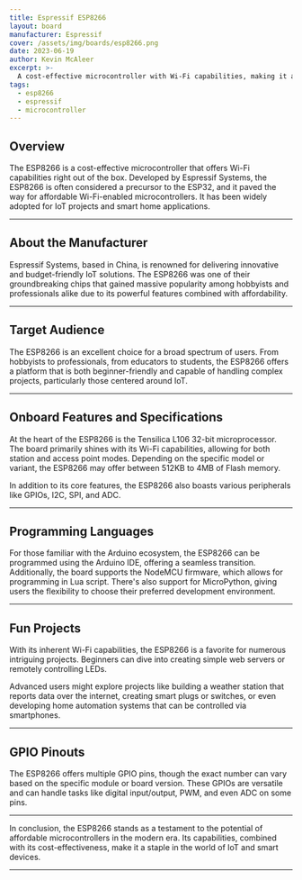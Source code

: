 ```yaml
---
title: Espressif ESP8266
layout: board
manufacturer: Espressif
cover: /assets/img/boards/esp8266.png
date: 2023-06-19
author: Kevin McAleer
excerpt: >-
  A cost-effective microcontroller with Wi-Fi capabilities, making it a popular choice for IoT projects and smart home applications.
tags:
  - esp8266
  - espressif
  - microcontroller
---
```


## Overview

The ESP8266 is a cost-effective microcontroller that offers Wi-Fi capabilities right out of the box. Developed by Espressif Systems, the ESP8266 is often considered a precursor to the ESP32, and it paved the way for affordable Wi-Fi-enabled microcontrollers. It has been widely adopted for IoT projects and smart home applications.

---

## About the Manufacturer

Espressif Systems, based in China, is renowned for delivering innovative and budget-friendly IoT solutions. The ESP8266 was one of their groundbreaking chips that gained massive popularity among hobbyists and professionals alike due to its powerful features combined with affordability.

---

## Target Audience

The ESP8266 is an excellent choice for a broad spectrum of users. From hobbyists to professionals, from educators to students, the ESP8266 offers a platform that is both beginner-friendly and capable of handling complex projects, particularly those centered around IoT.

---

## Onboard Features and Specifications

At the heart of the ESP8266 is the Tensilica L106 32-bit microprocessor. The board primarily shines with its Wi-Fi capabilities, allowing for both station and access point modes. Depending on the specific model or variant, the ESP8266 may offer between 512KB to 4MB of Flash memory.

In addition to its core features, the ESP8266 also boasts various peripherals like GPIOs, I2C, SPI, and ADC.

---

## Programming Languages

For those familiar with the Arduino ecosystem, the ESP8266 can be programmed using the Arduino IDE, offering a seamless transition. Additionally, the board supports the NodeMCU firmware, which allows for programming in Lua script. There's also support for MicroPython, giving users the flexibility to choose their preferred development environment.

---

## Fun Projects

With its inherent Wi-Fi capabilities, the ESP8266 is a favorite for numerous intriguing projects. Beginners can dive into creating simple web servers or remotely controlling LEDs. 

Advanced users might explore projects like building a weather station that reports data over the internet, creating smart plugs or switches, or even developing home automation systems that can be controlled via smartphones.

---

## GPIO Pinouts

The ESP8266 offers multiple GPIO pins, though the exact number can vary based on the specific module or board version. These GPIOs are versatile and can handle tasks like digital input/output, PWM, and even ADC on some pins.

---

In conclusion, the ESP8266 stands as a testament to the potential of affordable microcontrollers in the modern era. Its capabilities, combined with its cost-effectiveness, make it a staple in the world of IoT and smart devices.

---
